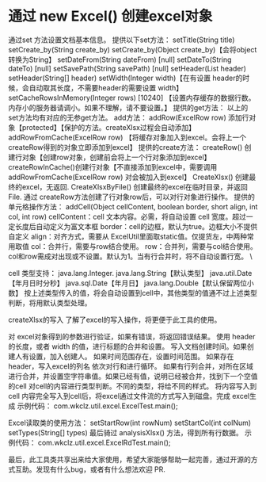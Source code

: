 # 通过 new Excel() 创建excel对象
通过set 方法设置文档基本信息。
提供以下set方法：
setTitle(String title)
setCreate_by(String create_by)
setCreate_by(Object create_by)【会将object转换为String】
setDateFrom(String dateFrom) [null]
setDateTo(String dateTo) [null]
setSavePath(String savePath) [null]
setHeader(List header)
setHeader(String[] header)
setWidth(Integer width)【在有设置 header的时候，会自动取其长度，不需要header的需要设置 width】
setCacheRowsInMemory(Integer rows) [10240] 【设置内存缓存的数据行数。内存小的服务器请调小。如果不理解，请不要设置。】
提供的get方法：
以上的set方法均有对应的无参get方法。
add方法：
addRow(ExcelRow row) 添加行对象【protected】【保护的方法。createXlsx过程会自动添加】
addRowFromCache(ExcelRow row) 【将缓存对象加入到excel。会将上一个createRow得到的对象立即添加到excel】
提供的create方法：
createRow() 创建行对象【创建row对象，创建前会将上一个行对象添加到excel】
createRowInCache()创建行对象【不直接添加到excel中，需要调用addRowFromCache(ExcelRow row) 对会被加入到excel】
CreateXlsx() 创建最终的excel，无返回.
CreateXlsxByFile() 创建最终的excel在临时目录，并返回 File.
通过 createRow方法创建了行对象row后，可以对行对象进行操作。
提供的单元格操作方法：
addCell(Object cellContent, boolean border, short align, int col, int row) cellContent：cell 文本内容。必需，将自动设置 cell 宽度。超过一定长度后自动定义为富文本框 
border：cell的边框，默认为true。边框大小不提供自定义 
align：对齐方式，需要从 ExcelUtil里面取static值。仅提货左，中两种常用取值 
col：合并行，需要与row结合使用。 
row：合并列，需要与col结合使用。 
col和row需成对出现或不设置。默认为1。当有行合并时，将不自动设置行宽。 \

cell 类型支持：
java.lang.Integer. java.lang.String【默认类型】 java.util.Date【年月日时分秒】 java.sql.Date【年月日】 java.lang.Double【默认保留两位小数】 按上述类型传入的值，将会自动设置到cell中，其他类型的值通不过上述类型判断，将用默认类型处理。

createXlsx的写入
了解了excel的写入操作，将更便于此工具的使用。

对 excel对象得到的参数进行验证，如果有错误，将返回错误结果。
使用 header 的长度，或者 width 的值，进行标题的合并和设置。
写入文档创建时间。如果创建人有设置，加入创建人。
如果时间范围存在，设置时间范围。
如果存在 header，写入excel的列名
依次对行和进行循环。
如果有行列合并，对所在区域进行合并，并设置空字符串值。如果已经有值，说明已经被合并，找到下一个空值的cell
对cell的内容进行类型判断。不同的类型，将给不同的样式。
将内容写入到cell
内容完全写入到cell后，将excel通过文件流的方式写入到磁盘。完成 excel生成
示例代码：
com.wkclz.util.excel.ExcelTest.main();

Excel读取类的使用方法：
setStartRow(int rowNum)
setStartCol(int colNum)
setTypes(String[] types)
最后骑过 analysisXlsx() 方法，得到所有行数据。
示例代码：
com.wkclz.util.excel.ExcelRdTest.main();

最后，此工具类共享出来给大家使用，希望大家能够帮助一起完善，通过开源的方式互助。发现有什么bug，或者有什么想法欢迎 PR.
